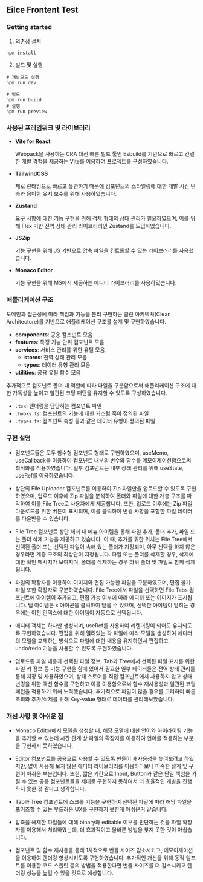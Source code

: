 ## Eilce Frontent Test

### Getting started

1. 의존성 설치

```shell
npm install
```

2. 빌드 및 실행

```shell
# 개발모드 실행
npm run dev

# 빌드
npm run build
# 실행
npm run preview
```

### 사용된 프레임워크 및 라이브러리

- **Vite for React**

  Webpack을 사용하는 CRA 대신 빠른 빌드 툴인 Esbuild를 기반으로 빠르고 간결한 개발 경험을 제공하는 Vite를 이용하여 프로젝트를 구성하였습니다.

- **TailwindCSS**

  제로 런타임으로 빠르고 유연하기 때문에 컴포넌트의 스타일링에 대한 개발 시간 단축과 용이한 유지 보수를 위해 사용하였습니다.

- **Zustand**

  요구 사항에 대한 기능 구현을 위해 객체 형태의 상태 관리가 필요하였으며, 이를 위해 Flex 기반 전역 상태 관리 라이브러리인 Zustand를 도입하였습니다.

- **JSZip**

  기능 구현을 위해 JS 기반으로 압축 파일을 컨트롤할 수 있는 라이브러리를 사용했습니다.

- **Monaco Editor**

  기능 구현을 위해 MS에서 제공하는 에디터 라이브러리를 사용하였습니다.

### 애플리케이션 구조

도메인과 접근성에 따라 책임과 기능을 분리 구현하는 클린 아키텍처(Clean Architecture)를 기반으로 애플리케이션 구조를 설계 및 구현하였습니다.

- **components**: 공용 컴포넌트 모음
- **features**: 특정 기능 단위 컴포넌트 모음
- **services**: 서비스 관리를 위한 유틸 모음
  - **stores**: 전역 상태 관리 모음
  - **types**: 데이터 유형 관리 모음
- **utilities**: 공용 유틸 함수 모음

추가적으로 컴포넌트 폴더 내 역할에 따라 파일을 구분함으로써 애플리케이션 구조에 대한 가독성을 높이고 일관된 코딩 패턴을 유지할 수 있도록 구성하였습니다.

- `.tsx`: 렌더링을 담당하는 컴포넌트 파일
- `.hooks.ts`: 컴포넌트의 기능에 대한 커스텀 훅이 정의된 파일
- `.types.ts`: 컴포넌트 속성 등과 같은 데이터 유형이 정의된 파일

### 구현 설명

- 컴포넌트들은 모두 함수형 컴포넌트 형태로 구현하였으며, useMemo, useCallback을 이용하여 컴포넌트 내부의 변수와 함수를 메모이제이션함으로써 최적화를 적용하였습니다. 일부 컴포넌트는 내부 상태 관리를 위해 useState, useRef를 이용하였습니다.

- 상단의 File Uploader 컴포넌트를 이용하여 Zip 파일만을 업로드할 수 있도록 구현하였으며, 업로드 이후에 Zip 파일을 분석하여 폴더와 파일에 대한 계층 구조를 파악하여 이를 File Tree로 사용자에게 제공합니다. 또한, 업로드 이후에는 Zip 파일 다운로드를 위한 버튼이 표시되며, 이를 클릭하여 변경 사항을 포함한 파일 데이터를 다운받을 수 있습니다.

- File Tree 컴포넌트 상단 헤더 내 메뉴 아이템을 통해 파일 추가, 폴더 추가, 파일 또는 폴더 삭제 기능을 제공하고 있습니다. 이 때, 추가를 위한 위치는 File Tree에서 선택된 폴더 또는 선택된 파일이 속해 있는 폴더가 지정되며, 아무 선택을 하지 않은 경우라면 계층 구조의 최상단이 지정됩니다. 파일 또는 폴더를 삭제할 경우, 삭제에 대한 확인 메시지가 보여지며, 폴더를 삭제하는 경우 하위 폴더 및 파일도 함께 삭제됩니다.

- 파일의 확장자를 이용하여 이미지와 편집 가능한 파일을 구분하였으며, 편집 불가 파일 또한 확장자로 구분하였습니다. File Tree에서 파일을 선택하면 File Tabs 컴포넌트에 아이템이 추가되고, 편집 가능 여부에 따라 에디터 또는 이미지가 표시됩니다. 탭 아이템은 x 아이콘을 클릭하여 닫을 수 있으며, 선택한 아이템이 닫히는 경우에는 이전 인덱스에 대한 아이템이 자동으로 선택됩니다.

- 에디터 객체는 하나만 생성되며, useRef를 사용하여 리렌더링이 되어도 유지되도록 구현하였습니다. 편집을 위해 열려있는 각 파일에 따라 모델을 생성하여 에디터의 모델을 교체하는 방식으로 파일에 대한 내용을 유지하면서 편집하고, undo/redo 기능을 사용할 수 있도록 구현하였습니다.

- 업로드된 파일 내용과 선택된 파일 정보, Tab과 Tree에서 선택된 파일 표시를 위한 파일 키 정보 등 기능 구현을 함에 있어서 필요한 일부 데이터들은 전역 상태 관리를 통해 저장 및 사용하였으며, 상태 스토어를 직접 컴포넌트에서 사용하지 않고 상태 변경을 위한 액션 함수를 구현하고 이를 이용함으로써 함수 재사용성과 일관된 코딩 패턴을 적용하기 위해 노력했습니다. 추가적으로 파일이 많을 경우를 고려하여 빠른 조회와 추가/삭제를 위해 Key-value 형태로 데이터를 관리해보았습니다.

### 개선 사항 및 아쉬운 점

- Monaco Editor에서 모델을 생성할 때, 해당 모델에 대한 언어와 하이라이팅 기능을 추가할 수 있는데 시간 관계 상 파일의 확장자를 이용하여 언어를 적용하는 부분을 구현하지 못하였습니다.

- Editor 컴포넌트를 공용으로 사용할 수 있도록 만들어 재사용성을 높여보려고 하였지만, 많이 사용해 보지 않은 에디터 라이브러리를 이용하다보니 미숙한 설계 및 구현이 아쉬운 부분입니다. 또한, 짧은 기간으로 Input, Button과 같은 단일 책임을 가질 수 있는 공용 컴포넌트들을 제대로 구현하지 못하여서 더 효율적인 개발을 진행하지 못한 것 같다고 생각합니다.

- Tab과 Tree 컴포넌트에 스크롤 기능을 구현하여 선택된 파일에 따라 해당 파일을 포커즈할 수 있는 부드러운 UX를 구현하지 못한게 아쉬운거 같습니다.

- 압축을 해제한 파일들에 대해 binary와 editable 여부를 판단하는 것을 파일 확장자를 이용해서 처리하였는데, 더 효과적이고 올바른 방법을 찾지 못한 것이 아쉽습니다.

- 컴포넌트 및 함수 재사용을 통해 1차적으로 번들 사이즈 감소시키고, 메모이제이션을 이용하여 렌더링 향상시키도록 구현하였습니다. 추가적인 개선을 위해 동적 임포트를 이용한 코드 스플릿 등의 방법을 적용한다면 번들 사이즈를 더 감소시키고 렌더링 성능을 높일 수 있을 것으로 예상합니다.
